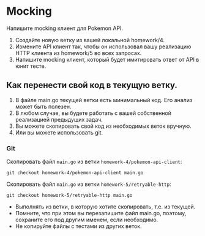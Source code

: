 # Mocking

Напишите mocking клиент для Pokemon API.

1. Создайте новую ветку из вашей локальной homework/4.
2. Измените API клиент так, чтобы он использовал вашу реализацию HTTP клиента из homework/5 во всех запросах.
3. Напишите mocking клиент, который будет имитировать ответ от API в юнит тесте.

## Как перенести свой код в текущую ветку.

1. В файле main.go текущей ветки есть минимальный код. Его анализ может быть полезен.
2. В любом случае, вы будете работать с вашей собственной реализацией предыдущих задач.
3. Вы можете скопировать свой код из необходимых веток вручную.
4. Или вы можете использовать git.

### Git

Скопировать файл `main.go` из ветки `homework-4/pokemon-api-client`:

```
git checkout homework-4/pokemon-api-client main.go
```

Скопировать файл `main.go` из ветки `homework-5/retryable-http`:

```
git checkout homework-5/retryable-http main.go
```

- Выполнять из ветки, в которую хотите скопировать, т.е. из текущей.
- Помните, что при этом вы перезапишите файл main.go, поэтому, сохраните его под другим именем, если необходимо.
- Не копируйте файлы с тестами из других веток.
